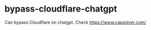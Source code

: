 # bypass-cloudflare-chatgpt
Can bypass Cloudflare on chatgpt. Check https://www.capsolver.com/ 
                                                                   
